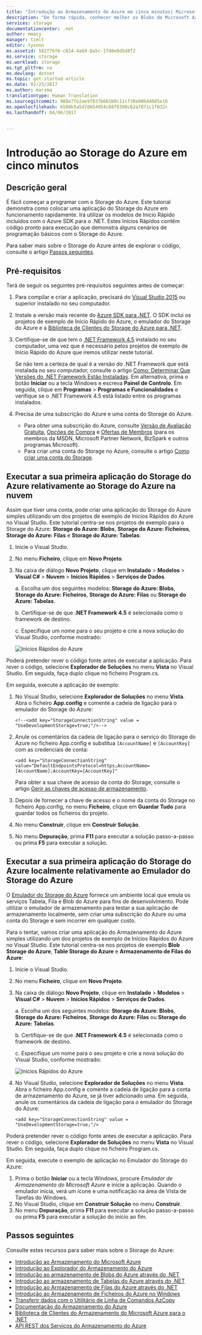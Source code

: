 ```yaml
---
title: "Introdução ao Armazenamento do Azure em cinco minutos| Microsoft Docs"
description: "De forma rápida, conhecer melhor os Blobs do Microsoft Azure, as Tabelas e as Filas através dos Inícios Rápidos do Storage do Azure, do Visual Studio e do emulador do Storage do Azure. Execute a sua primeira aplicação do Storage do Azure em cinco minutos."
services: storage
documentationcenter: .net
author: mmacy
manager: timlt
editor: tysonn
ms.assetid: 582f76f8-c814-4a69-8a5c-1fd0e0d5d8f2
ms.service: storage
ms.workload: storage
ms.tgt_pltfrm: na
ms.devlang: dotnet
ms.topic: get-started-article
ms.date: 02/23/2017
ms.author: marsma
translationtype: Human Translation
ms.sourcegitcommit: 988e7fe2ae9f837b661b0c11cf30a90644085e16
ms.openlocfilehash: 6508b5a5d7d654954c68f9390c62a7871c1f032c
ms.lasthandoff: 04/06/2017


---
```

# <a name="get-started-with-azure-storage-in-five-minutes"></a>Introdução ao Storage do Azure em cinco minutos
## <a name="overview"></a>Descrição geral
É fácil começar a programar com o Storage do Azure. Este tutorial demonstra como colocar uma aplicação do Storage do Azure em funcionamento rapidamente. Irá utilizar os modelos de Início Rápido incluídos com o Azure SDK para o .NET. Estes Inícios Rápidos contêm código pronto para execução que demonstra alguns cenários de programação básicos com o Storage do Azure.

Para saber mais sobre o Storage do Azure antes de explorar o código, consulte o artigo [Passos seguintes](#next-steps).

## <a name="prerequisites"></a>Pré-requisitos
Terá de seguir os seguintes pré-requisitos seguintes antes de começar:

1. Para compilar e criar a aplicação, precisará do [Visual Studio 2015](https://www.visualstudio.com/) ou superior instalado no seu computador.
2. Instale a versão mais recente do [Azure SDK para .NET](https://azure.microsoft.com/downloads/). O SDK inclui os projetos de exemplo de Início Rápido do Azure, o emulador do Storage do Azure e a [Biblioteca de Clientes do Storage do Azure para .NET](https://msdn.microsoft.com/library/azure/dn261237.aspx).
3. Certifique-se de que tem o [.NET Framework 4.5](http://www.microsoft.com/download/details.aspx?id=30653) instalado no seu computador, uma vez que é necessário pelos projetos de exemplo de Início Rápido do Azure que iremos utilizar neste tutorial.

    Se não tem a certeza de qual é a versão do .NET Framework que está instalada no seu computador, consulte o artigo [Como: Determinar Que Versões do .NET Framework Estão Instaladas](https://msdn.microsoft.com/vstudio/hh925568.aspx). Em alternativa, prima o botão **Iniciar** ou a tecla Windows e escreva **Painel de Controlo**. Em seguida, clique em **Programas** > **Programas e Funcionalidades** e verifique se o .NET Framework 4.5 está listado entre os programas instalados.
4. Precisa de uma subscrição do Azure e uma conta do Storage do Azure.

   * Para obter uma subscrição do Azure, consulte [Versão de Avaliação Gratuita](https://azure.microsoft.com/pricing/free-trial/), [Opções de Compra](https://azure.microsoft.com/pricing/purchase-options/) e [Ofertas de Membros](https://azure.microsoft.com/pricing/member-offers/) (para os membros da MSDN, Microsoft Partner Network, BizSpark e outros programas Microsoft).
   * Para criar uma conta do Storage no Azure, consulte o artigo [Como criar uma conta do Storage](storage-create-storage-account.md#create-a-storage-account).

## <a name="run-your-first-azure-storage-application-against-azure-storage-in-the-cloud"></a>Executar a sua primeira aplicação do Storage do Azure relativamente ao Storage do Azure na nuvem
Assim que tiver uma conta, pode criar uma aplicação do Storage do Azure simples utilizando um dos projetos de exemplo de Inícios Rápidos do Azure no Visual Studio. Este tutorial centra-se nos projetos de exemplo para o Storage do Azure: **Storage do Azure: Blobs**, **Storage do Azure: Ficheiros**, **Storage do Azure: Filas** e **Storage do Azure: Tabelas**:

1. Inicie o Visual Studio.
2. No menu **Ficheiro**, clique em **Novo Projeto**.
3. Na caixa de diálogo **Novo Projeto**, clique em **Instalado** > **Modelos** > **Visual C#** > **Nuvem** > **Inícios Rápidos** > **Serviços de Dados**.
   
   a. Escolha um dos seguintes modelos: **Storage do Azure: Blobs**, **Storage do Azure: Ficheiros**, **Storage do Azure: Filas** ou **Storage do Azure: Tabelas**.
   
   b. Certifique-se de que **.NET Framework 4.5** é selecionada como o framework de destino.
   
   c. Especifique um nome para o seu projeto e crie a nova solução do Visual Studio, conforme mostrado:

    ![Inícios Rápidos do Azure][Image1]

Poderá pretender rever o código fonte antes de executar a aplicação. Para rever o código, selecione **Explorador de Soluções** no menu **Vista** no Visual Studio. Em seguida, faça duplo clique no ficheiro Program.cs.

Em seguida, execute a aplicação de exemplo:

1. No Visual Studio, selecione **Explorador de Soluções** no menu **Vista**. Abra o ficheiro **App.config** e comente a cadeia de ligação para o emulador do Storage do Azure:

   `<!--<add key="StorageConnectionString" value = "UseDevelopmentStorage=true;"/>-->`

2. Anule os comentários da cadeia de ligação para o serviço do Storage do Azure no ficheiro App.config e substitua `[AccountName]` e `[AccountKey]` com as credenciais de conta:

   `<add key="StorageConnectionString" value="DefaultEndpointsProtocol=https;AccountName=[AccountName];AccountKey=[AccountKey]"`

   Para obter a sua chave de acesso da conta do Storage, consulte o artigo [Gerir as chaves de acesso de armazenamento](storage-create-storage-account.md#manage-your-storage-access-keys).
3. Depois de fornecer a chave de acesso e o nome da conta do Storage no ficheiro App.config, no menu **Ficheiro**, clique em **Guardar Tudo** para guardar todos os ficheiros do projeto.
4. No menu **Construir**, clique em **Construir Solução**.
5. No menu **Depuração**, prima **F11** para executar a solução passo-a-passo ou prima **F5** para executar a solução.

## <a name="run-your-first-azure-storage-application-locally-against-the-azure-storage-emulator"></a>Executar a sua primeira aplicação do Storage do Azure localmente relativamente ao Emulador do Storage do Azure
O [Emulador do Storage do Azure](storage-use-emulator.md) fornece um ambiente local que emula os serviços Tabela, Fila e Blob do Azure para fins de desenvolvimento. Pode utilizar o emulador de armazenamento para testar a sua aplicação de armazenamento localmente, sem criar uma subscrição do Azure ou uma conta do Storage e sem incorrer em qualquer custo.

Para o tentar, vamos criar uma aplicação do Armazenamento do Azure simples utilizando um dos projetos de exemplo de Inícios Rápidos do Azure no Visual Studio. Este tutorial centra-se nos projetos de exemplo **Blob Storage do Azure**, **Table Storage do Azure** e **Armazenamento de Filas do Azure**:

1. Inicie o Visual Studio.
2. No menu **Ficheiro**, clique em **Novo Projeto**.
3. Na caixa de diálogo **Novo Projeto**, clique em **Instalado** > **Modelos** > **Visual C#** > **Nuvem** > **Inícios Rápidos** > **Serviços de Dados**.
    
    a. Escolha um dos seguintes modelos: **Storage do Azure: Blobs**, **Storage do Azure: Ficheiros**, **Storage do Azure: Filas** ou **Storage do Azure: Tabelas**.
    
    b. Certifique-se de que **.NET Framework 4.5** é selecionada como o framework de destino.
    
    c. Especifique um nome para o seu projeto e crie a nova solução do Visual Studio, conforme mostrado:

    ![Inícios Rápidos do Azure][Image1]

4. No Visual Studio, selecione **Explorador de Soluções** no menu **Vista**. Abra o ficheiro App.config e comente a cadeia de ligação para a conta de armazenamento do Azure, se já tiver adicionado uma. Em seguida, anule os comentários da cadeia de ligação para o emulador do Storage do Azure:

   `<add key="StorageConnectionString" value = "UseDevelopmentStorage=true;"/>`

Poderá pretender rever o código fonte antes de executar a aplicação. Para rever o código, selecione **Explorador de Soluções** no menu **Vista** no Visual Studio. Em seguida, faça duplo clique no ficheiro Program.cs.

Em seguida, execute o exemplo de aplicação no Emulador do Storage do Azure:

1. Prima o botão **Iniciar** ou a tecla Windows, procure *Emulador de Armazenamento do Microsoft Azure* e inicie a aplicação. Quando o emulador inicia, verá um ícone e uma notificação na área de Vista de Tarefas do Windows.
2. No Visual Studio, clique em **Construir Solução** no menu **Construir**.
3. No menu **Depuração**, prima **F11** para executar a solução passo-a-passo ou prima **F5** para executar a solução do início ao fim.

## <a name="next-steps"></a>Passos seguintes
Consulte estes recursos para saber mais sobre o Storage do Azure:

* [Introdução ao Armazenamento do Microsoft Azure](storage-introduction.md)
* [Introdução ao Explorador do Armazenamento do Azure](../vs-azure-tools-storage-manage-with-storage-explorer.md)
* [Introdução ao armazenamento de Blobs do Azure através do .NET](storage-dotnet-how-to-use-blobs.md)
* [Introdução ao armazenamento de Tabelas do Azure através do .NET](storage-dotnet-how-to-use-tables.md)
* [Introdução ao Armazenamento de Filas do Azure através do .NET](storage-dotnet-how-to-use-queues.md)
* [Introdução ao Armazenamento de Ficheiros do Azure no Windows](storage-dotnet-how-to-use-files.md)
* [Transferir dados com o Utilitário de Linha de Comandos AzCopy](storage-use-azcopy.md)
* [Documentação do Armazenamento do Azure](https://azure.microsoft.com/documentation/services/storage/)
* [Biblioteca de Clientes do Armazenamento do Microsoft Azure para o .NET](https://msdn.microsoft.com/library/azure/dn261237.aspx)
* [API REST dos Serviços do Armazenamento do Azure](https://msdn.microsoft.com/library/azure/dd179355.aspx)

[Image1]: ./media/storage-getting-started-guide/QuickStart.png

